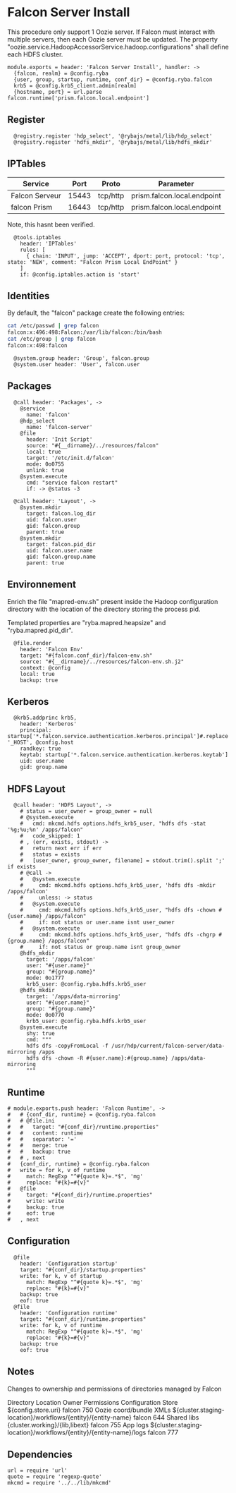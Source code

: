 
# Falcon Server Install

This procedure only support 1 Oozie server. If Falcon must interact with
multiple servers, then each Oozie server must be updated. The property
"oozie.service.HadoopAccessorService.hadoop.configurations" shall define
each HDFS cluster.

    module.exports = header: 'Falcon Server Install', handler: ->
      {falcon, realm} = @config.ryba
      {user, group, startup, runtime, conf_dir} = @config.ryba.falcon
      krb5 = @config.krb5_client.admin[realm]
      {hostname, port} = url.parse falcon.runtime['prism.falcon.local.endpoint']

## Register

      @registry.register 'hdp_select', '@rybajs/metal/lib/hdp_select'
      @registry.register 'hdfs_mkdir', '@rybajs/metal/lib/hdfs_mkdir'

## IPTables

| Service        | Port       | Proto     | Parameter                   |
|----------------|------------|-----------|-----------------------------|
| Falcon Serveur | 15443      | tcp/http  | prism.falcon.local.endpoint |
| falcon Prism   | 16443      | tcp/http  | prism.falcon.local.endpoint |

Note, this hasnt been verified.

      @tools.iptables
        header: 'IPTables'
        rules: [
          { chain: 'INPUT', jump: 'ACCEPT', dport: port, protocol: 'tcp', state: 'NEW', comment: "Falcon Prism Local EndPoint" }
        ]
        if: @config.iptables.action is 'start'

## Identities

By default, the "falcon" package create the following entries:

```bash
cat /etc/passwd | grep falcon
falcon:x:496:498:Falcon:/var/lib/falcon:/bin/bash
cat /etc/group | grep falcon
falcon:x:498:falcon
```

      @system.group header: 'Group', falcon.group
      @system.user header: 'User', falcon.user

## Packages

      @call header: 'Packages', ->
        @service
          name: 'falcon'
        @hdp_select
          name: 'falcon-server'
        @file
          header: 'Init Script'
          source: "#{__dirname}/../resources/falcon"
          local: true
          target: '/etc/init.d/falcon'
          mode: 0o0755
          unlink: true
        @system.execute
          cmd: "service falcon restart"
          if: -> @status -3

      @call header: 'Layout', ->
        @system.mkdir
          target: falcon.log_dir
          uid: falcon.user
          gid: falcon.group
          parent: true
        @system.mkdir
          target: falcon.pid_dir
          uid: falcon.user.name
          gid: falcon.group.name
          parent: true

## Environnement

Enrich the file "mapred-env.sh" present inside the Hadoop configuration
directory with the location of the directory storing the process pid.

Templated properties are "ryba.mapred.heapsize" and "ryba.mapred.pid_dir".

      @file.render
        header: 'Falcon Env'
        target: "#{falcon.conf_dir}/falcon-env.sh"
        source: "#{__dirname}/../resources/falcon-env.sh.j2"
        context: @config
        local: true
        backup: true

## Kerberos

      @krb5.addprinc krb5,
        header: 'Kerberos'
        principal: startup['*.falcon.service.authentication.kerberos.principal']#.replace '_HOST', @config.host
        randkey: true
        keytab: startup['*.falcon.service.authentication.kerberos.keytab']
        uid: user.name
        gid: group.name

## HDFS Layout

      @call header: 'HDFS Layout', ->
        # status = user_owner = group_owner = null
        # @system.execute
        #   cmd: mkcmd.hdfs options.hdfs_krb5_user, "hdfs dfs -stat '%g;%u;%n' /apps/falcon"
        #   code_skipped: 1
        # , (err, exists, stdout) ->
        #   return next err if err
        #   status = exists
        #   [user_owner, group_owner, filename] = stdout.trim().split ';' if exists
        # @call ->
        #   @system.execute
        #     cmd: mkcmd.hdfs options.hdfs_krb5_user, 'hdfs dfs -mkdir /apps/falcon'
        #     unless: -> status
        #   @system.execute
        #     cmd: mkcmd.hdfs options.hdfs_krb5_user, "hdfs dfs -chown #{user.name} /apps/falcon"
        #     if: not status or user.name isnt user_owner
        #   @system.execute
        #     cmd: mkcmd.hdfs options.hdfs_krb5_user, "hdfs dfs -chgrp #{group.name} /apps/falcon"
        #     if: not status or group.name isnt group_owner
        @hdfs_mkdir
          target: '/apps/falcon'
          user: "#{user.name}"
          group: "#{group.name}"
          mode: 0o1777
          krb5_user: @config.ryba.hdfs.krb5_user
        @hdfs_mkdir
          target: '/apps/data-mirroring'
          user: "#{user.name}"
          group: "#{group.name}"
          mode: 0o0770
          krb5_user: @config.ryba.hdfs.krb5_user
        @system.execute
          shy: true
          cmd: """
          hdfs dfs -copyFromLocal -f /usr/hdp/current/falcon-server/data-mirroring /apps
          hdfs dfs -chown -R #{user.name}:#{group.name} /apps/data-mirroring
          """

## Runtime

    # module.exports.push header: 'Falcon Runtime', ->
    #   # {conf_dir, runtime} = @config.ryba.falcon
    #   # @file.ini
    #   #   target: "#{conf_dir}/runtime.properties"
    #   #   content: runtime
    #   #   separator: '='
    #   #   merge: true
    #   #   backup: true
    #   # , next
    #   {conf_dir, runtime} = @config.ryba.falcon
    #   write = for k, v of runtime
    #     match: RegExp "^#{quote k}=.*$", 'mg'
    #     replace: "#{k}=#{v}"
    #   @file
    #     target: "#{conf_dir}/runtime.properties"
    #     write: write
    #     backup: true
    #     eof: true
    #   , next

## Configuration

      @file
        header: 'Configuration startup'
        target: "#{conf_dir}/startup.properties"
        write: for k, v of startup
          match: RegExp "^#{quote k}=.*$", 'mg'
          replace: "#{k}=#{v}"
        backup: true
        eof: true
      @file
        header: 'Configuration runtime'
        target: "#{conf_dir}/runtime.properties"
        write: for k, v of runtime
          match: RegExp "^#{quote k}=.*$", 'mg'
          replace: "#{k}=#{v}"
        backup: true
        eof: true

## Notes

Changes to ownership and permissions of directories managed by Falcon

Directory   Location  Owner   Permissions
Configuration Store   ${config.store.uri}   falcon  750
Oozie coord/bundle XMLs   ${cluster.staging-location}/workflows/{entity}/{entity-name}  falcon  644
Shared libs   {cluster.working}/{lib,libext}  falcon  755
App logs  ${cluster.staging-location}/workflows/{entity}/{entity-name}/logs   falcon  777

## Dependencies

    url = require 'url'
    quote = require 'regexp-quote'
    mkcmd = require '../../lib/mkcmd'
